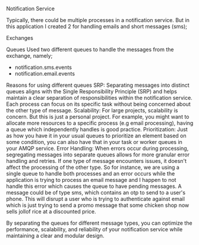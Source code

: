 Notification Service

Typically, there could be multiple processes in a notification service. But in this application I created 2 for handling emails and short messages (sms);

Exchanges


Queues
Used two different queues to handle the messages from the exchange, namely;
- notification.sms.events
- notification.email.events

Reasons for using different queues
SRP: Separating messages into distinct queues aligns with the Single Responsibility Principle (SRP) and helps maintain a clear separation of responsibilities within the notification service. Each process can focus on its specific task without being concerned about the other type of message.
Scalability: For large projects, scalability is concern. But this is just a personal project. For example, you might want to allocate more resources to a specific process (e.g email processing), having a queue which independently handles is good practice.
Prioritization: Just as how you have it in your usual queues to prioritize an element based on some condition, you can also have that in your task or worker queues in your AMQP service.
Error Handling: When errors occur during processing, segregating messages into separate queues allows for more granular error handling and retries. If one type of message encounters issues, it doesn't affect the processing of the other type.
So for instance, we are using a single queue to handle both processes and an error occurs while the application is trying to process an email message and I happen to not handle this error which causes the queue to have pending messages. A message could be of type sms, which contains an otp to send to a user's phone. This will disrupt a user who is trying to authenticate against email which is just trying to send a promo message that some chicken shop now sells jollof rice at a discounted price.

By separating the queues for different message types, you can optimize the performance, scalability, and reliability of your notification service while maintaining a clear and modular design.